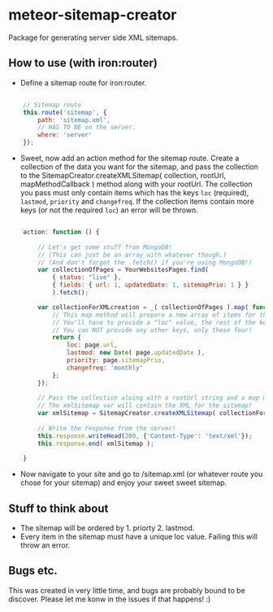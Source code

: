 meteor-sitemap-creator
======================

Package for generating server side XML sitemaps.


## How to use (with iron:router)

- Define a sitemap route for iron:router.
```javascript

	// Sitemap route
	this.route('sitemap', {
		path: 'sitemap.xml',
		// HAS TO BE on the server.
		where: 'server'
	});

```
- Sweet, now add an action method for the sitemap route. Create a collection of the data you want for the sitemap, and pass the collection to the SitemapCreator.createXMLSitemap( collection, rootUrl, mapMethodCallback ) method along with your rootUrl. The collection you pass must only contain items which has the keys `loc` (required), `lastmod`, `priority` and `changefreq`. If the collection items contain more keys (or not the required `loc`) an error will be thrown.

```javascript

	action: function () {
			
		// Let's get some stuff from MongoDB!
		// (This can just be an array with whatever though.)
		// (And don't forget the .fetch() if you're using MongoDB!)
		var collectionOfPages = YourWebsitesPages.find(
			{ status: "live" },
			{ fields: { url: 1, updatedDate: 1, sitemapPrio: 1 } }
			).fetch();

		var collectionForXMLcreation = _( collectionOfPages ).map( function ( page ) {
			// This map method will prepare a new array of items for the actual XML creation.
			// You'll have to provide a "loc" value, the rest of the keys them are optional.
			// You can NOT provide any other keys, only these four!
			return {
				loc: page.url,
				lastmod: new Date( page.updatedDate ),
				priority: page.sitemapPrio,
				changefreq: 'monthly'
			};
		});
      
		// Pass the collection aloing with a rootUrl string and a map method callback.
		// The xmlSitemap var will contain the XML for the sitemap!
		var xmlSitemap = SitemapCreator.createXMLSitemap( collectionForXMLcreation, 'http://www.your-root-url.com' );
		
		// Write the response from the server!
		this.response.writeHead(200, {'Content-Type': 'text/xml'});
		this.response.end( xmlSitemap );
			
	}

```
- Now navigate to your site and go to /sitemap.xml (or whatever route you chose for your sitemap) and enjoy your sweet sweet sitemap.


## Stuff to think about

- The sitemap will be ordered by 1. priorty 2. lastmod.
- Every item in the sitemap must have a unique loc value. Failing this will throw an error.


## Bugs etc.

This was created in very little time, and bugs are probably bound to be discover. Please let me konw in the issues if that happens! :)
